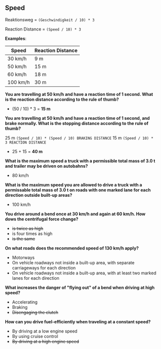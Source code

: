 ## Speed

Reaktionsweg = `(Geschwindigkeit / 10) * 3`

Reaction Distance = `(Speed / 10) * 3`

**Examples**:

| Speed  | Reaction Distance |
| ------------- | ------------- |
| 30 km/h  | 9 m  |
| 50 km/h  | 15 m |
| 60 km/h  | 18 m |
| 100 km/h  | 30 m |

**You are travelling at 50 km/h and have a reaction time of 1 second. What is the reaction distance according to the rule of thumb?**
- (50 / 10) * 3 = **15 m**

**You are travelling at 50 km/h and have a reaction time of 1 second, and brake normally. What is the stopping distance according to the rule of thumb?**

25 m `(Speed / 10) * (Speed / 10) BRAKING DISTANCE`
15 m `(Speed / 10) * 3 REACTION DISTANCE`
- 25 + 15 = **40 m**

**What is the maximum speed a truck with a permissible total mass of 3.0 t and trailer may be driven on autobahns?**
- 80 km/h

**What is the maximum speed you are allowed to drive a truck with a permissable total mass of 3.0 t on roads with one marked lane for each direction outside built-up areas?**
- 100 km/h

**You drive around a bend once at 30 km/h and again at 60 km/h. How dows the centrifugal force change?**
- ~~is twice as high~~
- is four times as high
- ~~is the same~~

**On what roads does the recommended speed of 130 km/h apply?**
- Motorways
- On vehicle roadways not inside a built-up area, with separate carriageways for each direction
- On vehicle roadways not inside a built-up area, with at least two marked lanes for each direction

**What increases the danger of "flying out" of a bend when driving at high speed?**
- Accelerating
- Braking
- ~~Disengaging the clutch~~

**How can you drive fuel-efficiently when traveling at a constant speed?**
- By driving at a low engine speed
- By using cruise control
- ~~By driving at a high engine speed~~